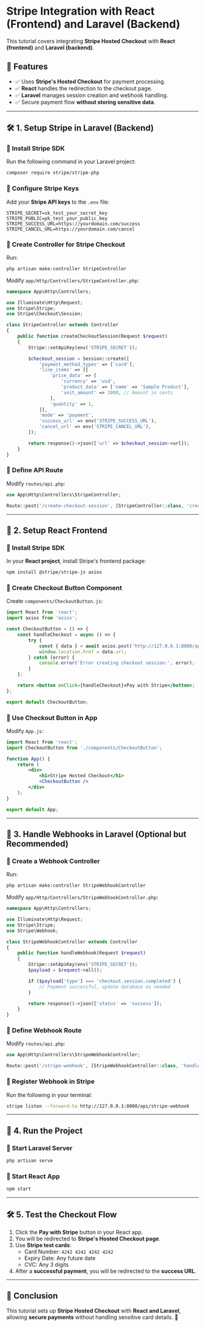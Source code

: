 # Stripe Integration with React (Frontend) and Laravel (Backend)

This tutorial covers integrating **Stripe Hosted Checkout** with **React (frontend)** and **Laravel (backend)**.

## 🚀 Features

- ✅ Uses **Stripe's Hosted Checkout** for payment processing.
- ✅ **React** handles the redirection to the checkout page.
- ✅ **Laravel** manages session creation and webhook handling.
- ✅ Secure payment flow **without storing sensitive data**.

---

## 🛠 1. Setup Stripe in Laravel (Backend)

### 📌 Install Stripe SDK

Run the following command in your Laravel project:

```bash
composer require stripe/stripe-php
```

### 📌 Configure Stripe Keys

Add your **Stripe API keys** to the `.env` file:

```env
STRIPE_SECRET=sk_test_your_secret_key
STRIPE_PUBLIC=pk_test_your_public_key
STRIPE_SUCCESS_URL=https://yourdomain.com/success
STRIPE_CANCEL_URL=https://yourdomain.com/cancel
```

### 📌 Create Controller for Stripe Checkout

Run:

```bash
php artisan make:controller StripeController
```

Modify `app/Http/Controllers/StripeController.php`:

```php
namespace App\Http\Controllers;

use Illuminate\Http\Request;
use Stripe\Stripe;
use Stripe\Checkout\Session;

class StripeController extends Controller
{
    public function createCheckoutSession(Request $request)
    {
        Stripe::setApiKey(env('STRIPE_SECRET'));

        $checkout_session = Session::create([
            'payment_method_types' => ['card'],
            'line_items' => [[
                'price_data' => [
                    'currency' => 'usd',
                    'product_data' => ['name' => 'Sample Product'],
                    'unit_amount' => 1000, // Amount in cents
                ],
                'quantity' => 1,
            ]],
            'mode' => 'payment',
            'success_url' => env('STRIPE_SUCCESS_URL'),
            'cancel_url' => env('STRIPE_CANCEL_URL'),
        ]);

        return response()->json(['url' => $checkout_session->url]);
    }
}
```

### 📌 Define API Route

Modify `routes/api.php`:

```php
use App\Http\Controllers\StripeController;

Route::post('/create-checkout-session', [StripeController::class, 'createCheckoutSession']);
```

---

## 🎨 2. Setup React Frontend

### 📌 Install Stripe SDK

In your **React project**, install Stripe's frontend package:

```bash
npm install @stripe/stripe-js axios
```

### 📌 Create Checkout Button Component

Create `components/CheckoutButton.js`:

```jsx
import React from 'react';
import axios from 'axios';

const CheckoutButton = () => {
    const handleCheckout = async () => {
        try {
            const { data } = await axios.post('http://127.0.0.1:8000/api/create-checkout-session');
            window.location.href = data.url;
        } catch (error) {
            console.error('Error creating checkout session:', error);
        }
    };

    return <button onClick={handleCheckout}>Pay with Stripe</button>;
};

export default CheckoutButton;
```

### 📌 Use Checkout Button in App

Modify `App.js`:

```jsx
import React from 'react';
import CheckoutButton from './components/CheckoutButton';

function App() {
    return (
        <div>
            <h1>Stripe Hosted Checkout</h1>
            <CheckoutButton />
        </div>
    );
}

export default App;
```

---

## 🔔 3. Handle Webhooks in Laravel (Optional but Recommended)

### 📌 Create a Webhook Controller

Run:

```bash
php artisan make:controller StripeWebhookController
```

Modify `app/Http/Controllers/StripeWebhookController.php`:

```php
namespace App\Http\Controllers;

use Illuminate\Http\Request;
use Stripe\Stripe;
use Stripe\Webhook;

class StripeWebhookController extends Controller
{
    public function handleWebhook(Request $request)
    {
        Stripe::setApiKey(env('STRIPE_SECRET'));
        $payload = $request->all();

        if ($payload['type'] === 'checkout.session.completed') {
            // Payment successful, update database as needed
        }

        return response()->json(['status' => 'success']);
    }
}
```

### 📌 Define Webhook Route

Modify `routes/api.php`:

```php
use App\Http\Controllers\StripeWebhookController;

Route::post('/stripe-webhook', [StripeWebhookController::class, 'handleWebhook']);
```

### 📌 Register Webhook in Stripe

Run the following in your terminal:

```bash
stripe listen --forward-to http://127.0.0.1:8000/api/stripe-webhook
```

---

## 🚀 4. Run the Project

### 📌 Start Laravel Server

```bash
php artisan serve
```

### 📌 Start React App

```bash
npm start
```

---

## 🛠 5. Test the Checkout Flow

1. Click the **Pay with Stripe** button in your React app.
2. You will be redirected to **Stripe's Hosted Checkout page**.
3. Use **Stripe test cards**:
   - Card Number: `4242 4242 4242 4242`
   - Expiry Date: Any future date
   - CVC: Any 3 digits
4. After a **successful payment**, you will be redirected to the **success URL**.

---

## 🎉 Conclusion

This tutorial sets up **Stripe Hosted Checkout** with **React and Laravel**, allowing **secure payments** without handling sensitive card details. 🚀

